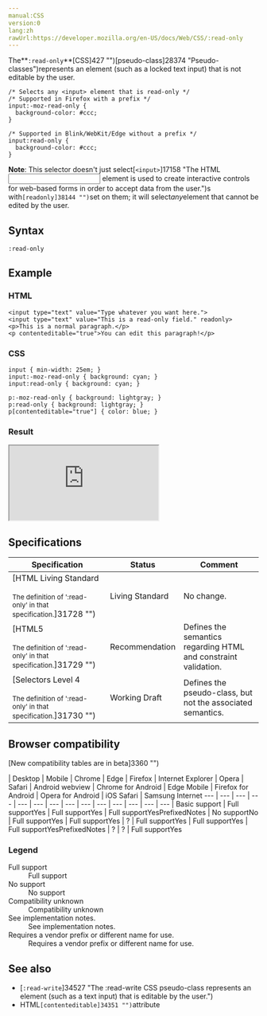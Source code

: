 ```yaml
---
manual:CSS
version:0
lang:zh
rawUrl:https://developer.mozilla.org/en-US/docs/Web/CSS/:read-only
---
```






The**`:read-only`**[CSS]427 "")[pseudo-class]28374 "Pseudo-classes")represents an element (such as a locked text input) that is not editable by the user.


```
/* Selects any <input> element that is read-only */
/* Supported in Firefox with a prefix */
input:-moz-read-only {
  background-color: #ccc;
}

/* Supported in Blink/WebKit/Edge without a prefix */
input:read-only {
  background-color: #ccc;
}
```


**Note**: This selector doesn&#39;t just select[`<input>`]17158 "The HTML <input> element is used to create interactive controls for web-based forms in order to accept data from the user.")s with`[readonly]38144 "")`set on them; it will select*any*element that cannot be edited by the user.



## Syntax<a name="Syntax"></a>

```
:read-only
```

## Example<a name="Example"></a>

### HTML<a name="HTML"></a>

```
<input type="text" value="Type whatever you want here.">
<input type="text" value="This is a read-only field." readonly>
<p>This is a normal paragraph.</p>
<p contenteditable="true">You can edit this paragraph!</p>
```

### CSS<a name="CSS"></a>

```
input { min-width: 25em; }
input:-moz-read-only { background: cyan; }
input:read-only { background: cyan; }

p:-moz-read-only { background: lightgray; }
p:read-only { background: lightgray; }
p[contenteditable="true"] { color: blue; }
```

### Result<a name="Result"></a>


<iframe src='https://mdn.mozillademos.org/en-US/docs/Web/CSS/:read-only$samples/Example?revision=1348589' width='null' height='null'></iframe>



## Specifications<a name="Specifications"></a>

Specification | Status | Comment 
 ---  |  ---  |  ---  | 
[HTML Living Standard<br></br><small>The definition of &#39;:read-only&#39; in that specification.</small>]31728 "") | Living Standard | No change. 
[HTML5<br></br><small>The definition of &#39;:read-only&#39; in that specification.</small>]31729 "") | Recommendation | Defines the semantics regarding HTML and constraint validation. 
[Selectors Level 4<br></br><small>The definition of &#39;:read-only&#39; in that specification.</small>]31730 "") | Working Draft | Defines the pseudo-class, but not the associated semantics. 


## Browser compatibility<a name="Browser_compatibility"></a>
[New compatibility tables are in beta<i></i>]3360 "")

 | <abbr>Desktop<i></i></abbr> | <abbr>Mobile<i></i></abbr> 
 | <abbr>Chrome<i></i></abbr> | <abbr>Edge<i></i></abbr> | <abbr>Firefox<i></i></abbr> | <abbr>Internet Explorer<i></i></abbr> | <abbr>Opera<i></i></abbr> | <abbr>Safari<i></i></abbr> | <abbr>Android webview<i></i></abbr> | <abbr>Chrome for Android<i></i></abbr> | <abbr>Edge Mobile<i></i></abbr> | <abbr>Firefox for Android<i></i></abbr> | <abbr>Opera for Android<i></i></abbr> | <abbr>iOS Safari<i></i></abbr> | <abbr>Samsung Internet<i></i></abbr> 
 ---  |  ---  |  ---  |  ---  |  ---  |  ---  |  ---  |  ---  |  ---  |  ---  |  ---  |  ---  |  ---  |  ---  | 
Basic support | <abbr>Full support</abbr>Yes | <abbr>Full support</abbr>Yes | <abbr>Full support</abbr>Yes<abbr>Prefixed<i></i></abbr><abbr>Notes<i></i></abbr> | <abbr>No support</abbr>No | <abbr>Full support</abbr>Yes | <abbr>Full support</abbr>Yes | <abbr>?</abbr> | <abbr>Full support</abbr>Yes | <abbr>Full support</abbr>Yes | <abbr>Full support</abbr>Yes<abbr>Prefixed<i></i></abbr><abbr>Notes<i></i></abbr> | <abbr>?</abbr> | <abbr>?</abbr> | <abbr>Full support</abbr>Yes 


### Legend<a name="Legend"></a>
<dl><dt id=''><abbr>Full support</abbr></dt><dd>Full support</dd><dt id=''><abbr>No support</abbr></dt><dd>No support</dd><dt id=''><abbr>Compatibility unknown</abbr></dt><dd>Compatibility unknown</dd><dt id=''><abbr>See implementation notes.<i></i></abbr></dt><dd>See implementation notes.</dd><dt id=''><abbr>Requires a vendor prefix or different name for use.<i></i></abbr></dt><dd>Requires a vendor prefix or different name for use.</dd></dl>

## See also<a name="See_also"></a>

* [`:read-write`]34527 "The :read-write CSS pseudo-class represents an element (such as a text input) that is editable by the user.")
* HTML`[contenteditable]34351 "")`attribute



